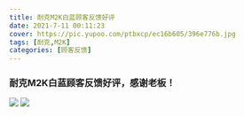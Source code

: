 ```yaml
---
title: 耐克M2K白蓝顾客反馈好评
date: 2021-7-11 00:11:23
cover: https://pic.yupoo.com/ptbxcp/ec16b605/396e776b.jpg
tags: [耐克,M2K]
categories: [顾客反馈]
---
```


###  耐克M2K白蓝顾客反馈好评，感谢老板！
![](https://pic.yupoo.com/ptbxcp/ebb7af0e/a9d327fc.jpg)
![](https://pic.yupoo.com/ptbxcp/ec16b605/396e776b.jpg)

